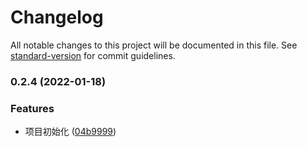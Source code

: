 # Changelog

All notable changes to this project will be documented in this file. See [standard-version](https://github.com/conventional-changelog/standard-version) for commit guidelines.

### 0.2.4 (2022-01-18)


### Features

* 项目初始化 ([04b9999](http://172.16.11.133/front-end/smartui/icons/commit/04b99991a9a7f4777dabdaa4d5362d999eb9a1da))
